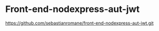 # Front-end-nodexpress-aut-jwt

https://github.com/sebastianromane/front-end-nodexpress-aut-jwt.git
